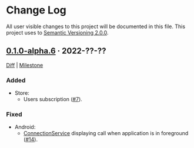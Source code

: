Change Log
==========

All user visible changes to this project will be documented in this file. This project uses to [Semantic Versioning 2.0.0].




## [0.1.0-alpha.6] · 2022-??-??
[0.1.0-alpha.6]: /../../tree/v0.1.0-alpha.6

[Diff](/../../compare/3aa35d5bf8ba9728f54db7bf4e21425711097cda...v0.1.0-alpha.6) | [Milestone](/../../milestone/1)

### Added

- Store:
    - Users subscription ([#7]).

### Fixed

- Android:
    - [ConnectionService] displaying call when application is in foreground ([#14]).

[#7]: /../../pull/7
[#14]: /../../pull/14




[ConnectionService]: https://developer.android.com/reference/android/telecom/ConnectionService
[Semantic Versioning 2.0.0]: https://semver.org
